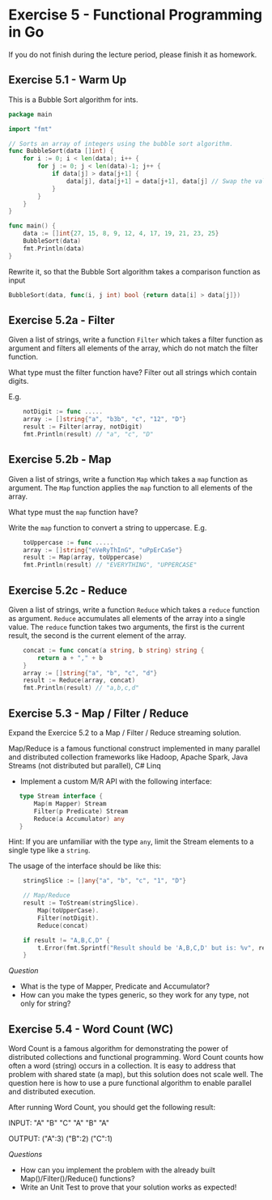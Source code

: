 # Exercise 5 - Functional Programming in Go

If you do not finish during the lecture period, please finish it as homework.

## Exercise 5.1 - Warm Up

This is a Bubble Sort algorithm for ints.

```go
package main

import "fmt"

// Sorts an array of integers using the bubble sort algorithm.
func BubbleSort(data []int) {
    for i := 0; i < len(data); i++ {
        for j := 0; j < len(data)-1; j++ {
            if data[j] > data[j+1] {
                data[j], data[j+1] = data[j+1], data[j] // Swap the values
            }
        }
    }
}

func main() {
    data := []int{27, 15, 8, 9, 12, 4, 17, 19, 21, 23, 25}
    BubbleSort(data)
    fmt.Println(data)
}
```

Rewrite it, so that the Bubble Sort algorithm takes a comparison function as input
```go
BubbleSort(data, func(i, j int) bool {return data[i] > data[j]})
```


## Exercise 5.2a - Filter

Given a list of strings, write a function `Filter` which takes a 
filter function as argument and filters all elements of the array, which do 
not match the filter function.

What type must the filter function have?
Filter out all strings which contain digits.

E.g.

```go
    notDigit := func .....
    array := []string{"a", "b3b", "c", "12", "D"}
    result := Filter(array, notDigit)
	fmt.Println(result) // "a", "c", "D" 
```

## Exercise 5.2b - Map

Given a list of strings, write a function `Map` which takes a
`map` function as argument. The `Map` function applies the `map` function to all elements of the array. 

What type must the `map` function have?

Write the `map` function to convert a string to uppercase.
E.g.

```go
    toUppercase := func .....
    array := []string{"eVeRyThInG", "uPpErCaSe"}
    result := Map(array, toUppercase)
    fmt.Println(result) // "EVERYTHING", "UPPERCASE" 
```

## Exercise 5.2c - Reduce

Given a list of strings, write a function `Reduce` which takes a
`reduce` function as argument. `Reduce` accumulates all elements of the 
array into a single value.
The `reduce` function takes two arguments, the first is the current result, 
the second is the current element of the array.

```go
    concat := func concat(a string, b string) string {
        return a + "," + b
    }
    array := []string{"a", "b", "c", "d"}
    result := Reduce(array, concat)
	fmt.Println(result) // "a,b,c,d" 
```

## Exercise 5.3 - Map / Filter / Reduce

Expand the Exercice 5.2 to a Map / Filter / Reduce streaming solution.

Map/Reduce is a famous functional construct implemented in many parallel and distributed collection frameworks like
Hadoop, Apache Spark, Java Streams (not distributed but parallel), C# Linq

- Implement a custom M/R API with the following interface:

 ```go
    type Stream interface {
    	Map(m Mapper) Stream
    	Filter(p Predicate) Stream
    	Reduce(a Accumulator) any
    }
```
Hint: If you are unfamiliar with the type `any`, limit the Stream 
elements to a single type like a `string`.

The usage of the interface should be like this:
```go
    stringSlice := []any{"a", "b", "c", "1", "D"}

	// Map/Reduce
	result := ToStream(stringSlice).
		Map(toUpperCase).
		Filter(notDigit).
		Reduce(concat)

	if result != "A,B,C,D" {
		t.Error(fmt.Sprintf("Result should be 'A,B,C,D' but is: %v", result))
    }
```

*Question*
- What is the type of Mapper, Predicate and Accumulator?
- How can you make the types generic, so they work for any type, not only for string?


## Exercise 5.4 - Word Count (WC)

Word Count is a famous algorithm for demonstrating the power of distributed collections and functional programming. 
Word Count counts how often a word (string) occurs in a collection. It is easy to address that problem with shared state (a map), but
this solution does not scale well.
The question here is how to use a pure functional algorithm to enable parallel and distributed execution.

After running Word Count, you should get the following result:

INPUT:  "A" "B" "C" "A" "B" "A"

OUTPUT: ("A":3) ("B":2) ("C":1) 

*Questions*
- How can you implement the problem with the already built Map()/Filter()/Reduce() functions?
- Write an Unit Test to prove that your solution works as expected!
